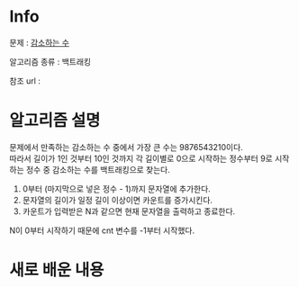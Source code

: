 # Info

  

문제 : [감소하는 수](https://www.acmicpc.net/problem/1038)

알고리즘 종류 : 백트래킹

참조 url :

  

# 알고리즘 설명
문제에서 만족하는 감소하는 수 중에서 가장 큰 수는 9876543210이다.  
따라서 길이가 1인 것부터 10인 것까지 각 길이별로 0으로 시작하는 정수부터 9로 시작하는 정수 중 감소하는 수를 백트래킹으로 찾는다.
1. 0부터 (마지막으로 넣은 정수 - 1)까지 문자열에 추가한다.
2. 문자열의 길이가 일정 길이 이상이면 카운트를 증가시킨다.
3. 카운트가 입력받은 N과 같으면 현재 문자열을 출력하고 종료한다.

N이 0부터 시작하기 때문에 cnt 변수를 -1부터 시작했다.

# 새로 배운 내용